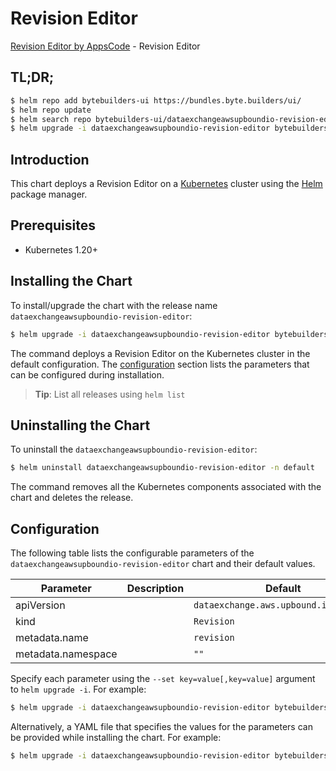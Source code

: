 # Revision Editor

[Revision Editor by AppsCode](https://byte.builders) - Revision Editor

## TL;DR;

```bash
$ helm repo add bytebuilders-ui https://bundles.byte.builders/ui/
$ helm repo update
$ helm search repo bytebuilders-ui/dataexchangeawsupboundio-revision-editor --version=v0.4.18
$ helm upgrade -i dataexchangeawsupboundio-revision-editor bytebuilders-ui/dataexchangeawsupboundio-revision-editor -n default --create-namespace --version=v0.4.18
```

## Introduction

This chart deploys a Revision Editor on a [Kubernetes](http://kubernetes.io) cluster using the [Helm](https://helm.sh) package manager.

## Prerequisites

- Kubernetes 1.20+

## Installing the Chart

To install/upgrade the chart with the release name `dataexchangeawsupboundio-revision-editor`:

```bash
$ helm upgrade -i dataexchangeawsupboundio-revision-editor bytebuilders-ui/dataexchangeawsupboundio-revision-editor -n default --create-namespace --version=v0.4.18
```

The command deploys a Revision Editor on the Kubernetes cluster in the default configuration. The [configuration](#configuration) section lists the parameters that can be configured during installation.

> **Tip**: List all releases using `helm list`

## Uninstalling the Chart

To uninstall the `dataexchangeawsupboundio-revision-editor`:

```bash
$ helm uninstall dataexchangeawsupboundio-revision-editor -n default
```

The command removes all the Kubernetes components associated with the chart and deletes the release.

## Configuration

The following table lists the configurable parameters of the `dataexchangeawsupboundio-revision-editor` chart and their default values.

|     Parameter      | Description |                     Default                      |
|--------------------|-------------|--------------------------------------------------|
| apiVersion         |             | <code>dataexchange.aws.upbound.io/v1beta1</code> |
| kind               |             | <code>Revision</code>                            |
| metadata.name      |             | <code>revision</code>                            |
| metadata.namespace |             | <code>""</code>                                  |


Specify each parameter using the `--set key=value[,key=value]` argument to `helm upgrade -i`. For example:

```bash
$ helm upgrade -i dataexchangeawsupboundio-revision-editor bytebuilders-ui/dataexchangeawsupboundio-revision-editor -n default --create-namespace --version=v0.4.18 --set apiVersion=dataexchange.aws.upbound.io/v1beta1
```

Alternatively, a YAML file that specifies the values for the parameters can be provided while
installing the chart. For example:

```bash
$ helm upgrade -i dataexchangeawsupboundio-revision-editor bytebuilders-ui/dataexchangeawsupboundio-revision-editor -n default --create-namespace --version=v0.4.18 --values values.yaml
```
